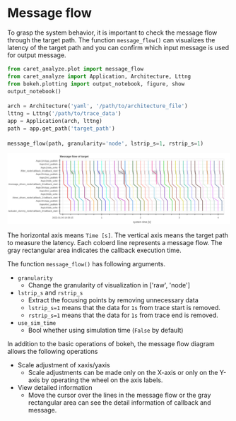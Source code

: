 # Message flow

To grasp the system behavior, it is important to check the message flow through the target path.
The function `message_flow()` can visualizes the latency of the target path and you can confirm which input message is used for output message. 

```python
from caret_analyze.plot import message_flow
from caret_analyze import Application, Architecture, Lttng
from bokeh.plotting import output_notebook, figure, show
output_notebook()

arch = Architecture('yaml', '/path/to/architecture_file')
lttng = Lttng('/path/to/trace_data')
app = Application(arch, lttng)
path = app.get_path('target_path')

message_flow(path, granularity='node', lstrip_s=1, rstrip_s=1)
```

![message_flow](../../imgs/message_flow_sample.png)

The horizontal axis means `Time [s]`.
The vertical axis means the target path to measure the latency.
Each coloerd line represents a message flow. The gray rectangular area indicates the callback execution time.

The function `message_flow()` has following arguments.
- `granularity`
  - Change the granularity of visualization in ['raw', 'node']
- `lstrip_s` and `rstrip_s`
  - Extract the focusing points by removing unnecessary data
  - `lstrip_s=1` means that the data for `1s` from trace start is removed.
  - `rstrip_s=1` means that the data for `1s` from trace end is removed.
- `use_sim_time`
  - Bool whether using simulation time (`False` by default)

In addition to the basic operations of bokeh, the message flow diagram allows the following operations

- Scale adjustment of xaxis/yaxis
  - Scale adjustments can be made only on the X-axis or only on the Y-axis by operating the wheel on the axis labels.
- View detailed information
  - Move the cursor over the lines in the message flow or the gray rectangular area can see the detail information of callback and message.
